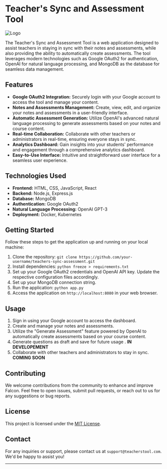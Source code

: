 # Teacher's Sync and Assessment Tool

![Logo](static/images/illustrations/xel.jpeg)


The Teacher's Sync and Assessment Tool is a web application designed to assist teachers in staying in sync with their notes and assessments, while also providing the ability to automatically create assessments. The tool leverages modern technologies such as Google OAuth2 for authentication, OpenAI for natural language processing, and MongoDB as the database for seamless data management.

## Features

- **Google OAuth2 Integration:** Securely login with your Google account to access the tool and manage your content.
- **Notes and Assessments Management:** Create, view, edit, and organize your notes and assessments in a user-friendly interface.
- **Automatic Assessment Generation:** Utilize OpenAI's advanced natural language processing to generate assessments based on your notes and course content.
- **Real-time Collaboration:** Collaborate with other teachers or administrators in real-time, ensuring everyone stays in sync.
- **Analytics Dashboard:** Gain insights into your students' performance and engagement through a comprehensive analytics dashboard.
- **Easy-to-Use Interface:** Intuitive and straightforward user interface for a seamless user experience.

## Technologies Used

- **Frontend:** HTML, CSS, JavaScript, React
- **Backend:** Node.js, Express.js
- **Database:** MongoDB
- **Authentication:** Google OAuth2
- **Natural Language Processing:** OpenAI GPT-3
- **Deployment:** Docker, Kubernetes

## Getting Started

Follow these steps to get the application up and running on your local machine:

1. Clone the repository: `git clone https://github.com/your-username/teachers-sync-assessment.git`
2. Install dependencies: `python freeze > requirements.txt`
3. Set up your Google OAuth2 credentials and OpenAI API key. Update the respective configuration files accordingly.
4. Set up your MongoDB connection string.
5. Run the application: `python app.py`
6. Access the application on `http://localhost:8080` in your web browser.

## Usage

1. Sign in using your Google account to access the dashboard.
2. Create and manage your notes and assessments.
3. Utilize the "Generate Assessment" feature powered by OpenAI to automatically create assessments based on your course content.
4. Generate questions as draft and save for future usage . __IN DEVELOPEMENT__
4. Collaborate with other teachers and administrators to stay in sync. __COMING SOON__

## Contributing

We welcome contributions from the community to enhance and improve Falcon. Feel free to open issues, submit pull requests, or reach out to us for any suggestions or bug reports.

## License

This project is licensed under the [MIT License](LICENSE).

## Contact

For any inquiries or support, please contact us at `support@teacherstool.com`. We'd be happy to assist you!

---

